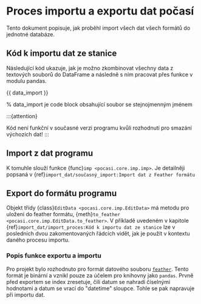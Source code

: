 # Proces importu a exportu dat počasí

Tento dokument popisuje, jak proběhl import všech dat všech formátů do jednotné databáze.

## Kód k importu dat ze stanice

Následující kód ukazuje, jak je možno zkombinovat všechny data z textových souborů do DataFrame a následně s ním
pracovat přes funkce v modulu pandas.

{{ data_import }}

% data_import je code block obsahující soubor se stejnojmenným jménem

:::{attention}

Kód není funkční v současné verzi programu kvůli rozhodnutí pro smazání výchozích dat!
:::

## Import z dat programu

K tomuhle slouží funkce {func}`imp <pocasi.core.imp.imp>`. Je detailněji popsaná v
{ref}`import_dat/současný_import:Import dat z Feather formátu`

## Export do formátu programu

Objekt třídy {class}`EditData <pocasi.core.imp.EditData>` má metodu pro uložení do feather formátu,
{meth}`to_feather <pocasi.core.imp.EditData.to_feather>`. V příkladě uvedeném v kapitole
{ref}`import_dat/import_proces:Kód k importu dat ze stanice` lze v posledních dvou zakomentovaných řádcích vidět, jak je
použít v kontextu daného procesu importu.

### Popis funkce exportu a importu

Pro projekt bylo rozhodnuto pro formát datového souboru [`feather`](https://arrow.apache.org/docs/python/feather.html).
Tento formát je binární a vznikl pouze za účelem pro knihovny jako `pandas`. Prvně před exportem se index zresetuje,
čili datum se nahradí číselnými hodnotami a datum se vrací do "datetime" sloupce. Tohle se pak napravuje při importu
dat.

